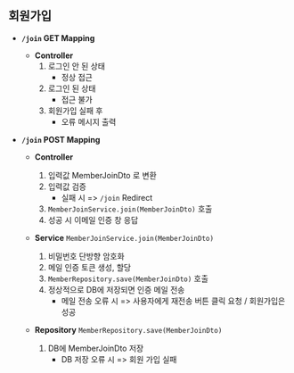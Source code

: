 ## 회원가입
- **`/join` GET Mapping**
  - **Controller**
    1. 로그인 안 된 상태
       - 정상 접근
    2. 로그인 된 상태
       - 접근 불가
    3. 회원가입 실패 후
       - 오류 메시지 출력


- **`/join` POST Mapping**
   - **Controller**
     1. 입력값 MemberJoinDto 로 변환
     2. 입력값 검증
        - 실패 시 => `/join` Redirect
     3. `MemberJoinService.join(MemberJoinDto)` 호출
     4. 성공 시 이메일 인증 창 응답

   - **Service** `MemberJoinService.join(MemberJoinDto)`
     1. 비밀번호 단방향 암호화
     2. 메일 인증 토큰 생성, 할당
     3. `MemberRepository.save(MemberJoinDto)` 호출
     4. 정상적으로 DB에 저장되면 인증 메일 전송
        - 메일 전송 오류 시 => 사용자에게 재전송 버튼 클릭 요청 / 회원가입은 성공

   - **Repository** `MemberRepository.save(MemberJoinDto)`
     1. DB에 MemberJoinDto 저장
        - DB 저장 오류 시 => 회원 가입 실패